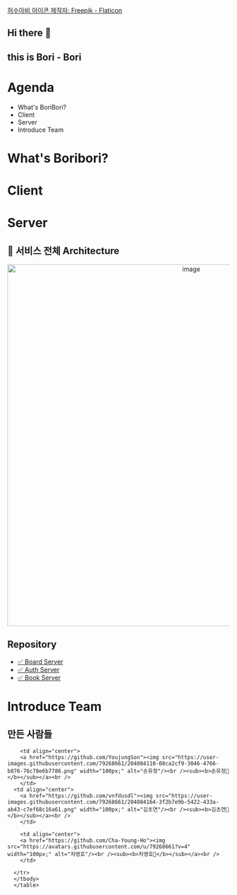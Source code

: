 <a href="https://www.flaticon.com/kr/free-icons/" title="허수아비 아이콘">허수아비 아이콘  제작자: Freepik - Flaticon</a>
## Hi there 👋

## this is Bori - Bori

# Agenda

* What's BoriBori?
* Client
* Server
* Introduce Team

# What's Boribori?

# Client

# Server

## 🌼 서비스 전체 Architecture


<div style="text-align : center;">
<img width="818" alt="image" src="https://user-images.githubusercontent.com/79268661/204082477-54a5e87c-3fcc-44ad-9bfb-54d978da9938.png">
</div>

## Repository

* [✅ Board Server](https://github.com/Bori-Bori/board-server/wiki)
* [✅ Auth Server](https://github.com/Bori-Bori/auth-server/wiki)
* [✅ Book Server](https://github.com/Bori-Bori/book-server/wiki)

# Introduce Team



## 만든 사람들
<table>
  <tbody>
    <tr>
        
        <td align="center">
        <a href="https://github.com/YoujungSon"><img src="https://user-images.githubusercontent.com/79268661/204084110-08ca2cf9-3046-4766-b876-76c78e6b7786.png" width="100px;" alt="손유정"/><br /><sub><b>손유정📱</b></sub></a><br />
        </td>
      <td align="center">
        <a href="https://github.com/vnfdusdl"><img src="https://user-images.githubusercontent.com/79268661/204084164-3f2b7e9b-5422-433a-ab43-c7ef68c16a61.png" width="100px;" alt="김초연"/><br /><sub><b>김초연📱</b></sub></a><br />
        </td>
      
        <td align="center">
        <a href="https://github.com/Cha-Young-Ho"><img src="https://avatars.githubusercontent.com/u/79268661?v=4" width="100px;" alt="차영호"/><br /><sub><b>차영호📱</b></sub></a><br />
        </td>
        
      </tr>
      </tbody>
      </table>


